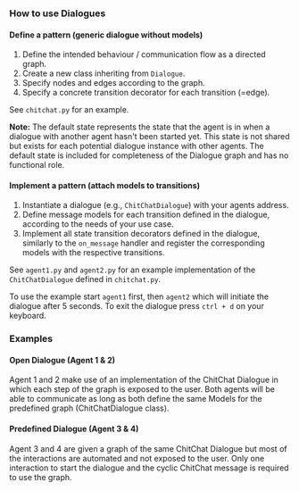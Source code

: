 ### How to use Dialogues

#### Define a pattern (generic dialogue without models)

1. Define the intended behaviour / communication flow as a directed graph.
2. Create a new class inheriting from `Dialogue`.
3. Specify nodes and edges according to the graph.
4. Specify a concrete transition decorator for each transition (=edge).

See `chitchat.py` for an example.

**Note:** The default state represents the state that the agent is in when a dialogue with another agent hasn't been started yet. This state is not shared but exists for each potential dialogue instance with other agents. The default state is included for completeness of the Dialogue graph and has no functional role.

#### Implement a pattern (attach models to transitions)

1. Instantiate a dialogue (e.g., `ChitChatDialogue`) with your agents address.
2. Define message models for each transition defined in the dialogue, according to the needs of your use case.
3. Implement all state transition decorators defined in the dialogue, similarly to the `on_message` handler and register the corresponding models with the respective transitions.

See `agent1.py` and `agent2.py` for an example implementation of the `ChitChatDialogue` defined in `chitchat.py`.

To use the example start `agent1` first, then `agent2` which will initiate the dialogue after 5 seconds. To exit the dialogue press `ctrl + d` on your keyboard.

### Examples

#### Open Dialogue (Agent 1 & 2)

Agent 1 and 2 make use of an implementation of the ChitChat Dialogue in which each step of the graph is exposed to the user. Both agents will be able to communicate as long as both define the same Models for the predefined graph (ChitChatDialogue class).

#### Predefined Dialogue (Agent 3 & 4)

Agent 3 and 4 are given a graph of the same ChitChat Dialogue but most of the interactions are automated and not exposed to the user. Only one interaction to start the dialogue and the cyclic ChitChat message is required to use the graph.

